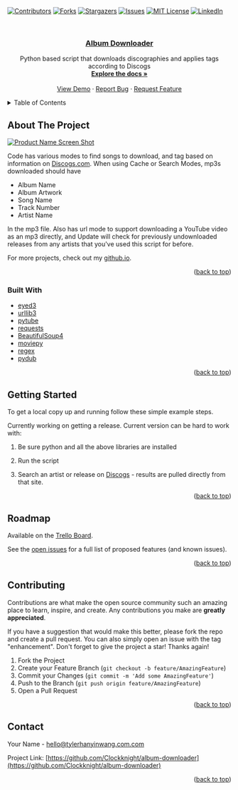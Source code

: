 <div id="top"></div>
<!--
*** Thanks for checking out the Best-README-Template. If you have a suggestion
*** that would make this better, please fork the repo and create a pull request
*** or simply open an issue with the tag "enhancement".
*** Don't forget to give the project a star!
*** Thanks again! Now go create something AMAZING! :D
-->



<!-- PROJECT SHIELDS -->
<!--
*** I'm using markdown "reference style" links for readability.
*** Reference links are enclosed in brackets [ ] instead of parentheses ( ).
*** See the bottom of this document for the declaration of the reference variables
*** for contributors-url, forks-url, etc. This is an optional, concise syntax you may use.
*** https://www.markdownguide.org/basic-syntax/#reference-style-links
-->
[![Contributors][contributors-shield]][contributors-url]
[![Forks][forks-shield]][forks-url]
[![Stargazers][stars-shield]][stars-url]
[![Issues][issues-shield]][issues-url]
[![MIT License][license-shield]][license-url]
[![LinkedIn][linkedin-shield]][linkedin-url]


<!-- PROJECT LOGO -->
<br />
<div align="center">
<a href="https://github.com/Clockknight/album-downloader">
<h3 align="center">Album Downloader
</h3></a>

  <p align="center">
    Python based script that downloads discographies and applies tags according to Discogs
    <br />
    <a href="https://github.com/Clockknight/album-downloader"><strong>Explore the docs »</strong></a>
    <br />
    <br />
    <a href="https://github.com/Clockknight/album-downloader">View Demo</a>
    ·
    <a href="https://github.com/Clockknight/album-downloader/issues">Report Bug</a>
    ·
    <a href="https://github.com/Clockknight/album-downloader/issues">Request Feature</a>
  </p>
</div>



<!-- TABLE OF CONTENTS -->
<details>
  <summary>Table of Contents</summary>
  <ol>
    <li>
      <a href="#about-the-project">About The Project</a>
      <ul>
        <li><a href="#built-with">Built With</a></li>
      </ul>
    </li>
    <li>
      <a href="#getting-started">Getting Started</a>
      <ul>
        <li><a href="#prerequisites">Prerequisites</a></li>
        <li><a href="#installation">Installation</a></li>
      </ul>
    </li>
    <li><a href="#usage">Usage</a></li>
    <li><a href="#roadmap">Roadmap</a></li>
    <li><a href="#contributing">Contributing</a></li>
    <li><a href="#license">License</a></li>
    <li><a href="#contact">Contact</a></li>
  </ol>
</details>



<!-- ABOUT THE PROJECT -->
## About The Project

[![Product Name Screen Shot][product-screenshot]](https://Clockknight.github.io)

Code has various modes to find songs to download, and tag based on information on [Discogs.com](https://discogs.com). When using Cache or Search Modes, mp3s downloaded should have 
* Album Name
* Album Artwork
* Song Name
* Track Number
* Artist Name

In the mp3 file. Also has url mode to support downloading a YouTube video as an mp3 directly, and Update will check for previously undownloaded releases from any artists that you've used this script for before.  

For more projects, check out my [github.io](http://clockknight.github.io).

<p align="right">(<a href="#top">back to top</a>)</p>



### Built With

* [eyed3](https://pypi.org/project/eyed3/)
* [urllib3](https://urllib3.readthedocs.io/en/stable/)
* [pytube](https://github.com/pytube/pytube)
* [requests](https://docs.python-requests.org/en/latest/)
* [BeautifulSoup4](https://www.crummy.com/software/BeautifulSoup/)
* [moviepy](https://zulko.github.io/moviepy/)
* [regex](https://docs.python.org/3/library/re.html)
* [pydub](https://pydub.com/)
<p align="right">(<a href="#top">back to top</a>)</p>



<!-- GETTING STARTED -->
## Getting Started
To get a local copy up and running follow these simple example steps.

Currently working on getting a release. Current version can be hard to work with:

1. Be sure python and all the above libraries are installed

2. Run the script

3. Search an artist or release on [Discogs](https://Discogs.com) - results are pulled directly from that site. 

<p align="right">(<a href="#top">back to top</a>)</p>


<!-- ROADMAP -->
## Roadmap

Available on the [Trello Board](https://trello.com/b/iQFpYHnQ).

See the [open issues](https://github.com/Clockknight/album-downloader/issues) for a full list of proposed features (and known issues).

<p align="right">(<a href="#top">back to top</a>)</p>



<!-- CONTRIBUTING -->
## Contributing

Contributions are what make the open source community such an amazing place to learn, inspire, and create. Any contributions you make are **greatly appreciated**.

If you have a suggestion that would make this better, please fork the repo and create a pull request. You can also simply open an issue with the tag "enhancement".
Don't forget to give the project a star! Thanks again!

1. Fork the Project
2. Create your Feature Branch (`git checkout -b feature/AmazingFeature`)
3. Commit your Changes (`git commit -m 'Add some AmazingFeature'`)
4. Push to the Branch (`git push origin feature/AmazingFeature`)
5. Open a Pull Request

<p align="right">(<a href="#top">back to top</a>)</p>





<!-- CONTACT -->
## Contact

Your Name - hello@tylerhanyinwang.com.com

Project Link: [https://github.com/Clockknight/album-downloader](https://github.com/Clockknight/album-downloader)

<p align="right">(<a href="#top">back to top</a>)</p>



<!-- MARKDOWN LINKS & IMAGES -->
<!-- https://www.markdownguide.org/basic-syntax/#reference-style-links -->
[contributors-shield]: https://img.shields.io/github/contributors/Clockknight/album-downloader.svg?style=for-the-badge
[contributors-url]: https://github.com/Clockknight/album-downloader/graphs/contributors
[forks-shield]: https://img.shields.io/github/forks/Clockknight/album-downloader.svg?style=for-the-badge
[forks-url]: https://github.com/Clockknight/album-downloader/network/members
[stars-shield]: https://img.shields.io/github/stars/Clockknight/album-downloader.svg?style=for-the-badge
[stars-url]: https://github.com/Clockknight/album-downloader/stargazers
[issues-shield]: https://img.shields.io/github/issues/Clockknight/album-downloader.svg?style=for-the-badge
[issues-url]: https://github.com/Clockknight/album-downloader/issues
[license-shield]: https://img.shields.io/github/license/Clockknight/album-downloader.svg?style=for-the-badge
[license-url]: https://github.com/Clockknight/album-downloader/blob/master/LICENSE.txt
[linkedin-shield]: https://img.shields.io/badge/-LinkedIn-black.svg?style=for-the-badge&logo=linkedin&colorB=555
[linkedin-url]: https://linkedin.com/in/tyler-wang-b3241963
[product-screenshot]: assets/screenshot.png